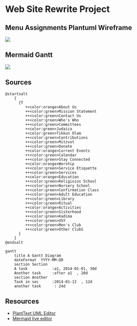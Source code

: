 # Web Site Rewrite Project

## Menu Assignments Plantuml Wireframe


![](https://www.plantuml.com/plantuml/svg/XPJTJiCm38NlUOhSSS4R83HjAhlXRnBTD77ffMQrbYRWE9K6ujtnVf10p5qkt4hvP9zpcdIS1LWo1BbmkZxtLP_puukkgnkVGkBhn13NE9giKX6toB-07sBDY77qI3bJYguM4EmmYabMAGhumMRBDbrcftMWITUH26B-B_b0t9K6o8ErFQVDfaGt2z0DAcLQ5L5ZGyxbeq-stziKDH8psQemQrnksckrfrGGC3R09g31RvqgZkW56tFSCd5kwSrkWzoJHpSLUYyeVuIV94zyWEEeQLCyxB8pMpnZe3KbAjdLlaqfcEHJuOoyFOUf_rVYRZ_LLG6o7UYaAK5JFwlnWLOClBKza1G8ziNnGZq9eQsafYp8wginaNjeg0DpUr6_sCSJezwbAfILYSoaHTuZzP7vkZZKiPwvtM_Y6m00)

## Mermaid Gantt



[![](https://mermaid.ink/img/eyJjb2RlIjoiZ2FudHRcbiAgICB0aXRsZSBBIEdhbnR0IERpYWdyYW1cbiAgICBkYXRlRm9ybWF0ICBZWVlZLU1NLUREXG4gICAgc2VjdGlvbiBTZWN0aW9uXG4gICAgQSB0YXNrICAgICAgICAgICA6YTEsIDIwMTQtMDEtMDEsIDMwZFxuICAgIEFub3RoZXIgdGFzayAgICAgOmFmdGVyIGExICAsIDIwZFxuICAgIHNlY3Rpb24gQW5vdGhlclxuICAgIFRhc2sgaW4gc2VjICAgICAgOjIwMTQtMDEtMTIgICwgMTJkXG4gICAgYW5vdGhlciB0YXNrICAgICAgOiAyNGQiLCJtZXJtYWlkIjp7InRoZW1lIjoiZGVmYXVsdCJ9LCJ1cGRhdGVFZGl0b3IiOmZhbHNlfQ)](https://mermaid-js.github.io/mermaid-live-editor/#/edit/eyJjb2RlIjoiZ2FudHRcbiAgICB0aXRsZSBBIEdhbnR0IERpYWdyYW1cbiAgICBkYXRlRm9ybWF0ICBZWVlZLU1NLUREXG4gICAgc2VjdGlvbiBTZWN0aW9uXG4gICAgQSB0YXNrICAgICAgICAgICA6YTEsIDIwMTQtMDEtMDEsIDMwZFxuICAgIEFub3RoZXIgdGFzayAgICAgOmFmdGVyIGExICAsIDIwZFxuICAgIHNlY3Rpb24gQW5vdGhlclxuICAgIFRhc2sgaW4gc2VjICAgICAgOjIwMTQtMDEtMTIgICwgMTJkXG4gICAgYW5vdGhlciB0YXNrICAgICAgOiAyNGQiLCJtZXJtYWlkIjp7InRoZW1lIjoiZGVmYXVsdCJ9LCJ1cGRhdGVFZGl0b3IiOmZhbHNlfQ)


## Sources

```plantuml
@startsalt
    {
      {T
         +<color:orange>About Us
         ++<color:green>Mission Statement
         ++<color:green>Contact Us
         ++<color:green>Who's Who
         ++<color:green>Committees
         +<color:green>Judaica
         +<color:green>Tikkun Olam
         ++<color:green>Contributions
         ++<color:green>Mitzvot
         ++<color:green>Donate
         +<color:orange>Current Events
         ++<color:green>Calendar
         ++<color:green>Stay Connected
         +<color:orange>Worship
         ++<color:green>Service Etiquette
         ++<color:green>Services
         +<color:orange>Education
         ++<color:green>Religioius School
         ++<color:green>Nursery School
         ++<color:green>Confirmation Class
         ++<color:green>Adult Education
         ++<color:green>Library
         ++<color:green>Ritual
         +<color:orange>Activities
         ++<color:green>Sisterhood
         ++<color:green>Kadima
         ++<color:green>USY
         ++<color:green>Men's Club
         ++<color:green>Other ClubS
      }
    }
@endsalt

```
```mermaid
gantt
    title A Gantt Diagram
    dateFormat  YYYY-MM-DD
    section Section
    A task           :a1, 2014-01-01, 30d
    Another task     :after a1  , 20d
    section Another
    Task in sec      :2014-01-12  , 12d
    another task      : 24d
```

## Resources

* [PlantText UML Editor](https://www.planttext.com/)
* [Mermaid live editor](https://mermaid-js.github.io/mermaid-live-editor/#/edit/eyJjb2RlIjoiZ2FudHRcbiAgICB0aXRsZSBBIEdhbnR0IERpYWdyYW1cbiAgICBkYXRlRm9ybWF0ICBZWVlZLU1NLUREXG4gICAgc2VjdGlvbiBTZWN0aW9uXG4gICAgQSB0YXNrICAgICAgICAgICA6YTEsIDIwMTQtMDEtMDEsIDMwZFxuICAgIEFub3RoZXIgdGFzayAgICAgOmFmdGVyIGExICAsIDIwZFxuICAgIHNlY3Rpb24gQW5vdGhlclxuICAgIFRhc2sgaW4gc2VjICAgICAgOjIwMTQtMDEtMTIgICwgMTJkXG4gICAgYW5vdGhlciB0YXNrICAgICAgOiAyNGQiLCJtZXJtYWlkIjp7InRoZW1lIjoiZGVmYXVsdCJ9fQ)